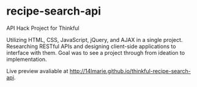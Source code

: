 # recipe-search-api
API Hack Project for Thinkful

Utilizing HTML, CSS, JavaScript, jQuery, and AJAX in a single project. 
Researching RESTful APIs and designing client-side applications to interface with them. 
Goal was to see a project through from ideation to implementation.

Live preview avaliable at http://14lmarie.github.io/thinkful-recipe-search-api.
